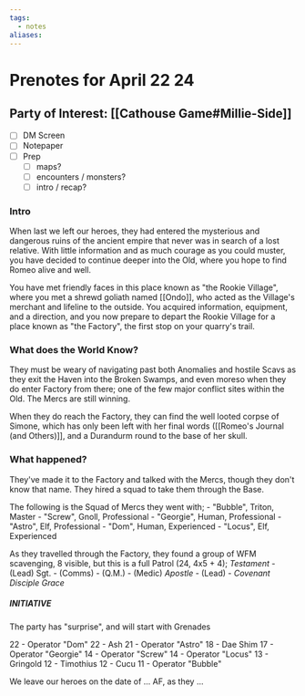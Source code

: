 ```yaml
---
tags:
  - notes
aliases:
---
```


# Prenotes for April 22 24
## Party of Interest: [[Cathouse Game#Millie-Side]]
- [ ] DM Screen
- [ ] Notepaper
- [ ] Prep
	- [ ] maps?
	- [ ] encounters / monsters?
	- [ ] intro / recap?

### Intro
When last we left our heroes, they had entered the mysterious and dangerous ruins of the ancient empire that never was in search of a lost relative. With little information and as much courage as you could muster, you have decided to continue deeper into the Old, where you hope to find Romeo alive and well.

You have met friendly faces in this place known as "the Rookie Village", where you met a shrewd goliath named [[Ondo]], who acted as the Village's merchant and lifeline to the outside. You acquired information, equipment, and a direction, and you now prepare to depart the Rookie Village for a place known as "the Factory", the first stop on your quarry's trail.

### What does the World Know?

They must be weary of navigating past both Anomalies and hostile Scavs as they exit the Haven into the Broken Swamps, and even moreso when they do enter Factory from there; one of the few major conflict sites within the Old. The Mercs are still winning. 

When they do reach the Factory, they can find the well looted corpse of Simone, which has only been left with her final words ([[Romeo's Journal (and Others)]], and a Durandurm round to the base of her skull. 

### What happened?
They've made it to the Factory and talked with the Mercs, though they don't know that name. They hired a squad to take them through the Base.

The following is the Squad of Mercs they went with;
	- "Bubble", Triton, Master
	- "Screw", Gnoll, Professional
	- "Georgie", Human, Professional
	- "Astro", Elf, Professional
	- "Dom", Human, Experienced
	- "Locus", Elf, Experienced

As they travelled through the Factory, they found a group of WFM scavenging, 8 visible, but this is a full Patrol (24, 4x5 + 4);
	*Testament*
	- (Lead) Sgt. 
	- (Comms)
	- (Q.M.)
	- (Medic)
	*Apostle*
	- (Lead)
	- 
	*Covenant*
	*Disciple*
	*Grace*

##### INITIATIVE
The party has "surprise", and will start with Grenades

22 - Operator "Dom"
22 - Ash
21 - Operator "Astro"
18 - Dae Shim
17 - Operator "Georgie"
14 - Operator "Screw"
14 - Operator "Locus"
13 - Gringold
12 - Timothius
12 - Cucu
11 - Operator "Bubble"


We leave our heroes on the date of ... AF, as they ...